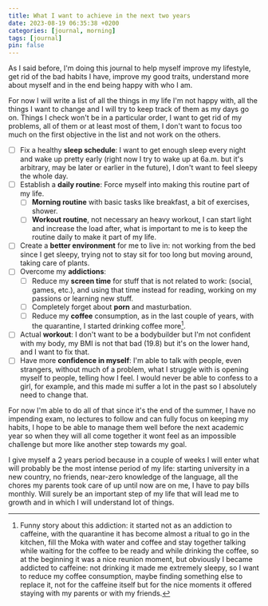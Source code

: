 ```yaml
---
title: What I want to achieve in the next two years
date: 2023-08-19 06:35:38 +0200
categories: [journal, morning]
tags: [journal]
pin: false
---
```


As I said before, I'm doing this journal to help myself improve my lifestyle, get rid of the bad habits I have, improve my good traits, understand more about myself and in the end being happy with who I am.

For now I will write a list of all the things in my life I'm not happy with, all the things I want to change and I will try to keep track of them as my days go on.
Things I check won't be in a particular order, I want to get rid of my problems, all of them or at least most of them, I don't want to focus too much on the first objective in the list and not work on the others.
 
* [ ] Fix a healthy **sleep schedule**: I want to get enough sleep every night and wake up pretty early (right now I try to wake up at 6a.m. but it's arbitrary, may be later or earlier in the future), I don't want to feel sleepy the whole day.
* [ ] Establish a **daily routine**: Force myself into making this routine part of my life.
    * [ ] **Morning routine** with basic tasks like breakfast, a bit of exercises, shower.
    * [ ] **Workout routine**, not necessary an heavy workout, I can start light and increase the load after, what is important to me is to keep the routine daily to make it part of my life.
* [ ] Create a **better environment** for me to live in: not working from the bed since I get sleepy, trying not to stay sit for too long but moving around, taking care of plants.
* [ ] Overcome my **addictions**:
    * [ ] Reduce my **screen time** for stuff that is not related to work: (social, games, etc.), and using that time instead for reading, working on my passions or learning new stuff.
    * [ ] Completely forget about **porn** and masturbation.
    * [ ] Reduce my **coffee** consumption, as in the last couple of years, with the quarantine, I started drinking coffee more[^1].
* [ ] Actual **workout**: I don't want to be a bodybuilder but I'm not confident with my body, my BMI is not that bad (19.8) but it's on the lower hand, and I want to fix that.
* [ ] Have more **confidence in myself**: I'm able to talk with people, even strangers, without much of a problem, what I struggle with is opening myself to people, telling how I feel.
I would never be able to confess to a girl, for example, and this made mi suffer a lot in the past so I absolutely need to change that.

For now I'm able to do all of that since it's the end of the summer, I have no impending exam, no lectures to follow and can fully focus on keeping my habits, I hope to be able to manage them well before the next academic year so when they will all come together it wont feel as an impossible challenge but more like another step towards my goal.

I give myself a 2 years period because in a couple of weeks I will enter what will probably be the most intense period of my life: starting university in a new country, no friends, near-zero knowledge of the language, all the chores my parents took care of up until now are on me, I have to pay bills monthly.
Will surely be an important step of my life that will lead me to growth and in which I will understand lot of things.

[^1]: Funny story about this addiction: it started not as an addiction to caffeine, with the quarantine it has become almost a ritual to go in the kitchen, fill the Moka with water and coffee and stay together talking while waiting for the coffee to be ready and while drinking the coffee, so at the beginning it was a nice reunion moment, but obviously I became addicted to caffeine: not drinking it made me extremely sleepy, so I want to reduce my coffee consumption, maybe finding something else to replace it, not for the caffeine itself but for the nice moments it offered staying with my parents or with my friends.

